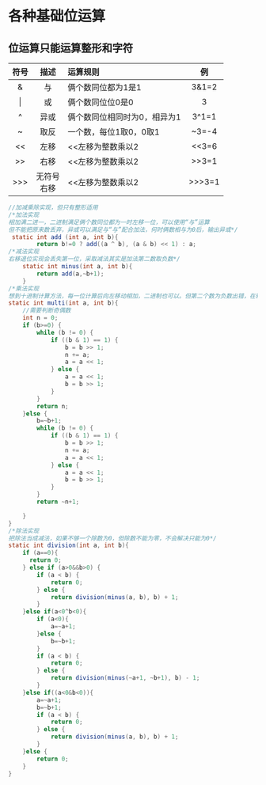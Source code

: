 # **各种基础位运算**

## **位运算只能运算整形和字符**</br>


| 符号 |描述 |运算规则                   |  例    |
|:----:|:--:|:--------------------------|:-----:|
|&     | 与 |俩个数同位都为1是1           |3&1=2  |
|\|    | 或 |俩个数同位位0是0             |3|1=3  |
|^     |异或|俩个数同位相同时为0，相异为1  |3^1=1  |
|~     |取反|一个数，每位1取0，0取1        |~3=-4  |
|<<    |左移|<<左移为整数乘以2             |<<3=6  |
|>>    |右移|<<左移为整数乘以2             |>>3=1  |
|>>>   |无符号</br>右移|<<左移为整数乘以2             |>>>3=1  |

``` java
//加减乘除实现，但只有整形适用
/*加法实现
相加满二进一，二进制满足俩个数同位都为一时左移一位，可以使用“与”运算
但不能把原来数丢弃，异或可以满足与“与”配合加法，何时俩数相与为0后，输出异或*/
 static int add (int a, int b){
        return b!=0 ? add((a ^ b), (a & b) << 1) : a;
/*减法实现
右移退位实现会丢失第一位，采取减法其实是加法第二数取负数*/
    static int minus(int a, int b){
        return add(a,~b+1);
    }
/*乘法实现
想到十进制计算方法，每一位计算后向左移动相加，二进制也可以。但第二个数为负数出错，在输入后进行正负判断*/
static int multi(int a, int b){
    //需要判断奇偶数
    int n = 0;
    if (b>=0) {
        while (b != 0) {
            if ((b & 1) == 1) {
                b = b >> 1;
                n += a;
                a = a << 1;
            } else {
                a = a << 1;
                b = b >> 1;
            }
        }
        return n;
    }else {
        b=~b+1;
        while (b != 0) {
            if ((b & 1) == 1) {
                b = b >> 1;
                n += a;
                a = a << 1;
            } else {
                a = a << 1;
                b = b >> 1;
            }
        }
        return ~n+1;

    }
}
/*除法实现
把除法当成减法，如果不够一个除数为0，但除数不能为零，不会解决只能为0*/
static int division(int a, int b){
    if (a==0){
      return 0;
    } else if (a>0&&b>0) {
        if (a < b) {
            return 0;
        } else {
            return division(minus(a, b), b) + 1;
        }
    }else if(a<0^b<0){
        if (a<0){
            a=~a+1;
        }else {
            b=~b+1;
        }
        if (a < b) {
            return 0;
        } else {
            return division(minus(~a+1, ~b+1), b) - 1;
        }
    }else if((a<0&b<0)){
        a=~a+1;
        b=~b+1;
        if (a < b) {
            return 0;
        } else {
            return division(minus(a, b), b) + 1;
        }
    }else {
        return 0;
    }
}
```
